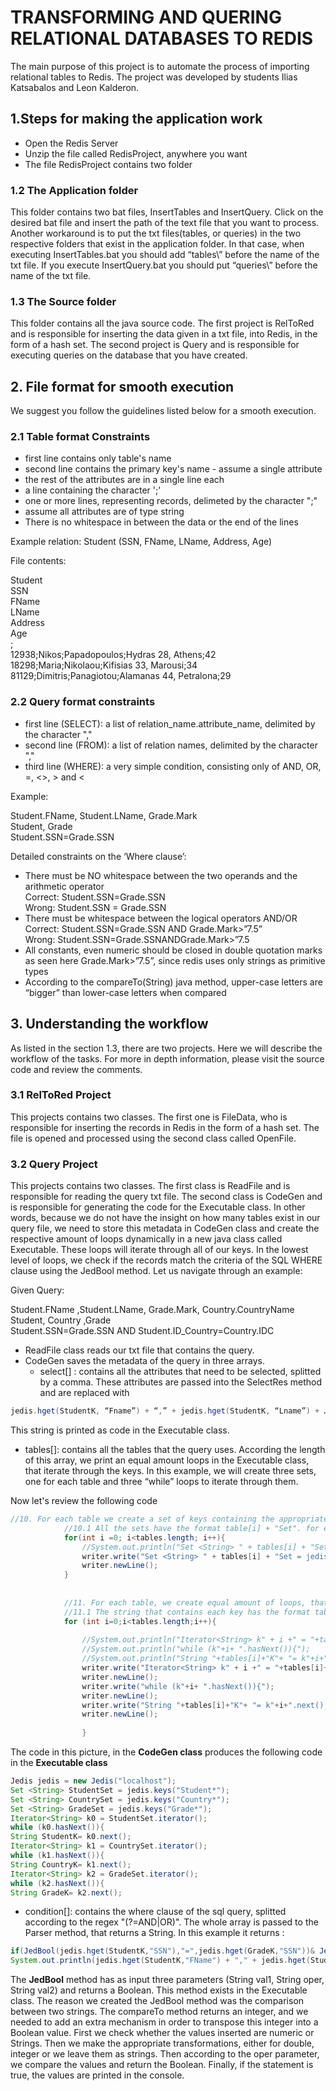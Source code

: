 # TRANSFORMING AND QUERING RELATIONAL DATABASES TO REDIS

The main purpose of this project is to automate the process of importing relational tables to Redis. The project was developed by students Ilias Katsabalos and Leon Kalderon.

## 1.Steps for making the application work
* Open the Redis Server
* Unzip the file called RedisProject, anywhere you want
* The file RedisProject contains two folder

### 1.2 The Application folder
This folder contains two bat files, InsertTables and InsertQuery. Click on the desired bat file and insert the path of the text file that you want to process.
Another workaround is to put the txt files(tables, or queries) in the two respective folders that exist in the application folder. In that case, when executing InsertTables.bat you should add “tables\” before the name of the txt file. If you execute InsertQuery.bat you should put “queries\” before the name of the txt file.

### 1.3 The Source folder
This folder contains all the java source code. The first project is RelToRed and is responsible for inserting the data given in a txt file, into Redis, in the form of a hash set. The second project is Query and is responsible for executing queries on the database that you have created.

## 2. File format for smooth execution
We suggest you follow the guidelines listed below for a smooth execution.

### 2.1 Table format Constraints
* first line contains only table's name
* second line contains the primary key's name - assume a single attribute
* the rest of the attributes are in a single line each
* a line containing the character ';'
* one or more lines, representing records, delimeted by the character ";"
* assume all attributes are of type string
* There is no whitespace in between the data or the end of the lines

Example relation: Student (SSN, FName, LName, Address, Age)  

File contents:  

Student  
SSN  
FName  
LName  
Address  
Age  
;  
12938;Nikos;Papadopoulos;Hydras 28, Athens;42  
18298;Maria;Nikolaou;Kifisias 33, Marousi;34  
81129;Dimitris;Panagiotou;Alamanas 44, Petralona;29  

### 2.2 Query format constraints
* first line (SELECT): a list of relation_name.attribute_name, delimited by the character ","
* second line (FROM): a list of relation names, delimited by the character ","
* third line (WHERE): a very simple condition, consisting only of AND, OR, =, <>, > and <

Example:  

Student.FName, Student.LName, Grade.Mark  
Student, Grade  
Student.SSN=Grade.SSN  

Detailed constraints on the ‘Where clause’:
* There must be NO whitespace between the two operands and the arithmetic operator  
Correct: Student.SSN=Grade.SSN  
Wrong: Student.SSN = Grade.SSN  
* There must be whitespace between the logical operators AND/OR  
Correct: Student.SSN=Grade.SSN AND Grade.Mark>”7.5”  
Wrong: Student.SSN=Grade.SSNANDGrade.Mark>”7.5  
* All constants, even numeric should be closed in double quotation marks as seen here Grade.Mark>”7.5”, since redis uses only strings as primitive types
* According to the compareTo(String) java method, upper-case letters are “bigger” than lower-case letters when compared

## 3. Understanding the workflow
As listed in the section 1.3, there are two projects. Here we will describe the workflow of the tasks. For more in depth information, please visit the source code and review the comments.

### 3.1 RelToRed Project
This projects contains two classes. The first one is FileData, who is responsible for inserting the records in Redis in the form of a hash set. The file is opened and processed using the second class called OpenFile.

### 3.2 Query Project
This projects contains two classes. The first class is ReadFile and is responsible for reading the query txt file.
The second class is CodeGen and is responsible for generating the code for the Executable class. In other words, because we do not have the insight on how many tables exist in our query file, we need to store this metadata in CodeGen class and create the respective amount of loops dynamically in a new java class called Executable. These loops will iterate through all of our keys. In the lowest level of loops, we check if the records match the criteria of the SQL WHERE clause using the JedBool method. Let us navigate through an example:

Given Query:  

Student.FName ,Student.LName, Grade.Mark, Country.CountryName  
Student, Country ,Grade  
Student.SSN=Grade.SSN AND Student.ID_Country=Country.IDC  

* ReadFile class reads our txt file that contains the query.
* CodeGen saves the metadata of the query in three arrays.
  * select[] : contains all the attributes that need to be selected, splitted by a comma. These attributes are passed into the SelectRes method and are replaced with
```java
jedis.hget(StudentK, “Fname”) + “,” + jedis.hget(StudentK, “Lname”) + … +
```
This string is printed as code in the Executable class.  
  * tables[]: contains all the tables that the query uses. According the length of this array, we print an equal amount loops in the Executable class, that iterate through the keys. In this example, we will create three sets, one for each table and three “while” loops to iterate through them.
 
 Now let's review the following code
```java
//10. For each table we create a set of keys containing the appropriate records from redis
			//10.1 All the sets have the format table[i] + "Set". for exampqle "StudentSet"
			for(int i =0; i<tables.length; i++){
				//System.out.println("Set <String> " + tables[i] + "Set = jedis.keys(\""+tables[i]+ "*\");");
				writer.write("Set <String> " + tables[i] + "Set = jedis.keys(\""+tables[i]+ "*\");");
				writer.newLine();
			}
							
								
			//11. For each table, we create equal amount of loops, that loop through the keys.
			//11.1 The string that contains each key has the format tables[i] + "K" for example "StudentK"
			for (int i=0;i<tables.length;i++){
			
				//System.out.println("Iterator<String> k" + i +" = "+tables[i]+"Set"+".iterator();");
				//System.out.println("while (k"+i+ ".hasNext()){");
				//System.out.println("String "+tables[i]+"K"+ "= k"+i+".next();");
				writer.write("Iterator<String> k" + i +" = "+tables[i]+"Set"+".iterator();");
				writer.newLine();
				writer.write("while (k"+i+ ".hasNext()){");
				writer.newLine();
				writer.write("String "+tables[i]+"K"+ "= k"+i+".next();");
				writer.newLine();
			   
				}
```
The code in this picture, in the **CodeGen class** produces the following code in the **Executable class**
```java
Jedis jedis = new Jedis("localhost");
Set <String> StudentSet = jedis.keys("Student*");
Set <String> CountrySet = jedis.keys("Country*");
Set <String> GradeSet = jedis.keys("Grade*");
Iterator<String> k0 = StudentSet.iterator();
while (k0.hasNext()){
String StudentK= k0.next();
Iterator<String> k1 = CountrySet.iterator();
while (k1.hasNext()){
String CountryK= k1.next();
Iterator<String> k2 = GradeSet.iterator();
while (k2.hasNext()){
String GradeK= k2.next();
```
  * condition[]: contains the where clause of the sql query, splitted according to the regex "(?=AND|OR)". The whole array is passed to the Parser method, that returns a String. In this example it returns :
 
```java
if(JedBool(jedis.hget(StudentK,"SSN"),"=",jedis.hget(GradeK,"SSN"))& JedBool(jedis.hget(StudentK,"ID_Country"),"=",jedis.hget(CountryK,"IDC"))& (JedBool(jedis.hget(CountryK,"CountryName"),"=","Greece")& (JedBool(jedis.hget(GradeK,"Mark"),">","7")| JedBool(jedis.hget(StudentK,"FName"),">","Mb")))){
System.out.println(jedis.hget(StudentK,"FName") + "," + jedis.hget(StudentK,"LName") + "," + jedis.hget(GradeK,"Mark") + "," + jedis.hget(CountryK,"CountryName"));}
```
The **JedBool** method has as input three parameters (String val1, String oper, String val2) and returns a Boolean. This method exists in the Executable class. The reason we created the JedBool method was the comparison between two strings. The compareTo method returns an integer, and we needed to add an extra mechanism in order to transpose this integer into a Boolean value.
First we check whether the values inserted are numeric or Strings. Then we make the appropriate transformations, either for double, integer or we leave them as strings. Then according to the oper parameter, we compare the values and return the Boolean. Finally, if the statement is true, the values are printed in the console.
